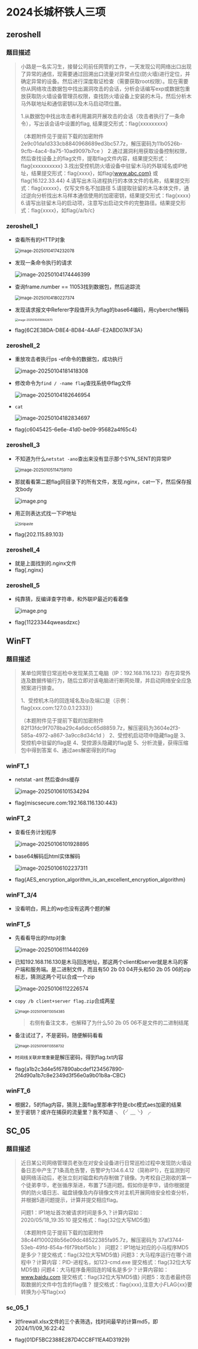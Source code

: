 # 2024长城杯铁人三项

## zeroshell

### 题目描述

> 小路是一名实习生，接替公司前任网管的工作，一天发现公司网络出口出现了异常的通信，现需要通过回溯出口流量对异常点位(防火墙)进行定位，并确定异常的设备。然后进行深度取证检查（需要获取root权限）。现在需要你从网络攻击数据包中找出漏洞攻击的会话，分析会话编写exp或数据包重放获取防火墙设备管理员权限，查找防火墙设备上安装的木马，然后分析木马外联地址和通信密钥以及木马启动项位置。
>
> 1.从数据包中找出攻击者利用漏洞开展攻击的会话（攻击者执行了一条命令），写出该会话中设置的flag, 结果提交形式：flag{xxxxxxxxx}
>
> （本题附件见于提前下载的加密附件2e9c01da1d333cb8840968689ed3bc57.7z，解压密码为11b0526b-9cfb-4ac4-8a75-10ad9097b7ce ）
> 2.通过漏洞利用获取设备控制权限，然后查找设备上的flag文件，提取flag文件内容，结果提交形式：flag{xxxxxxxxxx}
> 3.找出受控机防火墙设备中驻留木马的外联域名或IP地址，结果提交形式：flag{xxxx}，如flag{www.abc.com} 或 flag{16.122.33.44}
> 4.请写出木马进程执行的本体文件的名称，结果提交形式：flag{xxxxx}，仅写文件名不加路径
> 5.请提取驻留的木马本体文件，通过逆向分析找出木马样本通信使用的加密密钥，结果提交形式：flag{xxxx}
> 6.请写出驻留木马的启动项，注意写出启动文件的完整路径。结果提交形式：flag{xxxx}，如flag{/a/b/c}

### zeroshell_1

- 查看所有的HTTP对象

  <img src="https://s2.loli.net/2025/01/04/RNxFMowPyhYE1BT.png" alt="image-20250104174232078" style="zoom:80%;" />

- 发现一条命令执行的请求

  ![image-20250104174446399](https://s2.loli.net/2025/01/04/iQ7aEJ32A9l4pXD.png)

- 查询frame.number == 11053找到数据包，然后追踪流

  <img src="https://s2.loli.net/2025/01/04/m3QKq9uTyAx48oz.png" alt="image-20250104180227374" style="zoom:80%;" />

- 发现请求报文中Referer字段值开头为flag的base64编码，用cyberchef解码

  <img src="https://s2.loli.net/2025/01/04/aOAz14HJ852bj7i.png" alt="image-20250104180642670" style="zoom: 50%;" />

- flag{6C2E38DA-D8E4-8D84-4A4F-E2ABD07A1F3A}

### zeroshell_2

- 重放攻击者执行ps -ef命令的数据包，成功执行

  ![image-20250104181418308](https://s2.loli.net/2025/01/04/x5nqTHrcgFAoIzj.png)

- 修改命令为`find / -name flag`查找系统中flag文件

  ![image-20250104182646954](https://s2.loli.net/2025/01/04/2NciGJrjDdUWKaq.png)

- `cat `

  ![image-20250104182834697](https://s2.loli.net/2025/01/04/gJsQ9eohCqcwUYB.png)

- flag{c6045425-6e6e-41d0-be09-95682a4f65c4}

### zeroshell_3

- 不知道为什么`netstat -ano`查出来没有显示那个SYN_SENT的异常IP

  <img src="https://s2.loli.net/2025/01/05/pGK28B56XbJqAVd.png" alt="image-20250105114759110" style="zoom:80%;" />

- 那就看看第二题flag同目录下的所有文件，发现.nginx，cat一下，然后保存报文body

  ![image.png](https://s2.loli.net/2025/01/04/4XuD1vIeMBhgbJd.png)

- 用正则表达式找一下IP地址

  <img src="https://s2.loli.net/2025/01/04/auhYlKiAIZqtj9V.png" alt="Snipaste" style="zoom:67%;" />

- flag{202.115.89.103}

### zeroshell_4

- 就是上面找到的.nginx文件
- flag{.nginx}

### zeroshell_5

- 纯靠猜，反编译查字符串，和外联IP最近的看着像

  ![image.png](https://s2.loli.net/2025/01/04/SXnAO6zHR52DfMu.png)
  
- flag{11223344qweasdzxc}

## WinFT

### 题目描述

>某单位网管日常巡检中发现某员工电脑（IP：192.168.116.123）存在异常外连及数据传输行为，随后立即对该电脑进行断网处理，并启动网络安全应急预案进行排查。
>
>1、受控机木马的回连域名及ip及端口是（示例：flag{xxx.com:127.0.0.1:2333}）
>
>（本题附件见于提前下载的加密附件82f13fdc9f7078ba29c4a6dcc65d8859.7z，解压密码为3604e2f3-585a-4972-a867-3a9cc8d34c1d ）
>2、受控机启动项中隐藏flag是
>3、受控机中驻留的flag是
>4、受控源头隐藏的flag是
>5、分析流量，获得压缩包中得到答案
>6、通过aes解密得到的flag

### winFT_1

- netstat -ant 然后查dns缓存

  ![image-20250106101534294](https://s2.loli.net/2025/01/06/mFShJX7Bq9v3iUW.png)

- flag{miscsecure.com:192.168.116.130:443}

### winFT_2

- 查看任务计划程序

  ![image-20250106101928895](https://s2.loli.net/2025/01/06/2X63UVuxrb9TiLs.png)

- base64解码后html实体解码

  ![image-20250106102237311](https://s2.loli.net/2025/01/06/MzHUoSyb7c8Vhin.png)

- flag{AES_encryption_algorithm_is_an_excellent_encryption_algorithm}

### winFT_3/4

- 没看明白，网上的wp也没有这两个题的解

### winFT_5

- 先看看导出的http对象

  ![image-20250106111440269](https://s2.loli.net/2025/01/06/1h3IQwA7JdZ2cqO.png)

- 已知192.168.116.130是木马回连地址，那这两个client和server就是木马的客户端和服务端。是二进制文件，而且有50 2b 03 04开头和50 2b 05 06的zip标志，猜测这两个可以合成一个zip

  ![image-20250106112226574](https://s2.loli.net/2025/01/06/CmoE2enT3UVAOus.png)

- `copy /b client+server flag.zip`合成两星

  <img src="https://s2.loli.net/2025/01/06/godU6juHZb4QiPR.png" alt="image-20250106113054385" style="zoom:67%;" />

  > 右侧有备注文本，也解释了为什么50 2b 05 06不是文件的二进制结尾

- 备注试过了，不是密码，随便解码看看

  <img src="https://s2.loli.net/2025/01/06/G1nKBZRXPCc8tur.png" alt="image-20250106113558732" style="zoom:67%;" />

- `时间线关联非常重要`是解压密码，得到flag.txt内容

- flag{a1b2c3d4e5f67890abcdef1234567890-2f4d90a1b7c8e2349d3f56e0a9b01b8a-CBC}

### winFT_6

- 根据2，5的flag内容，猜测上面flag里那串字符是cbc模式aes加密的结果
- 至于密钥？或许在捕获的流量里？我不知道  ╮（╯＿╰）╭

## SC_05

### 题目描述

> 近日某公司网络管理员老张在对安全设备进行日常巡检过程中发现防火墙设备日志中产生了1条高危告警，告警IP为134.6.4.12（简称IP1），在监测到可疑网络活动后，老张立刻对磁盘和内存制做了镜像。为考校自己刚收的第一个徒弟李华，老张循序渐进，布置了5道问题。假如你是李华，请你根据提供的防火墙日志、磁盘镜像及内存镜像文件对主机开展网络安全检查分析，并根据5道问题提示，计算并提交相应flag。
>
> 问题1：IP1地址首次被请求时间是多久？计算内容如：2020/05/18_19:35:10 提交格式：flag{32位大写MD5值}
>
> （本题附件见于提前下载的加密附件38c44f100028b56e09dc48522385fa95.7z，解压密码为 37af3744-53eb-49fd-854a-f6f79bbf5b1c ）
> 问题2：IP1地址对应的小马程序MD5是多少？提交格式：flag{32位大写MD5值}
> 问题3：大马程序运行在哪个进程中？计算内容：PID-进程名，如123-cmd.exe 提交格式：flag{32位大写MD5值}
> 问题4：大马程序备用回连的域名是多少？计算内容如：www.baidu.com 提交格式：flag{32位大写MD5值}
> 问题5：攻击者最终窃取数据的文件中包含的flag值？ 提交格式：flag{xxx},注意大小FLAG{xx}要转换为小写flag{xx}

### sc_05_1

- 对firewall.xlsx文件的三个表筛选，找时间最早的计算md5，即2024/11/09_16:22:42

- flag{01DF5BC2388E287D4CC8F11EA4D31929}
